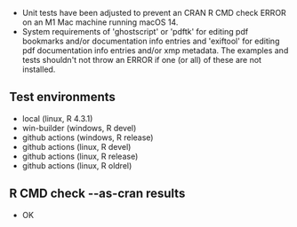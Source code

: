 * Unit tests have been adjusted to prevent an CRAN R CMD check ERROR on
  an M1 Mac machine running macOS 14.
* System requirements of 'ghostscript' or 'pdftk' for editing pdf bookmarks and/or documentation info entries 
  and 'exiftool' for editing pdf documentation info entries and/or xmp metadata.
  The examples and tests shouldn't not throw an ERROR if one (or all)
  of these are not installed.

## Test environments

* local (linux, R 4.3.1)
* win-builder (windows, R devel)
* github actions (windows, R release)
* github actions (linux, R devel)
* github actions (linux, R release)
* github actions (linux, R oldrel)

## R CMD check --as-cran results

* OK
